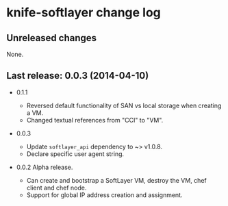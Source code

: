 # knife-softlayer change log

## Unreleased changes

None.

## Last release: 0.0.3 (2014-04-10)

* 0.1.1
  * Reversed default functionality of SAN vs local storage when creating a VM.
  * Changed textual references from "CCI" to "VM".

* 0.0.3
  * Update `softlayer_api` dependency to ~> v1.0.8.
  * Declare specific user agent string.

* 0.0.2 Alpha release.
  * Can create and bootstrap a SoftLayer VM, destroy the VM, chef client and chef node.
  * Support for global IP address creation and assignment.
